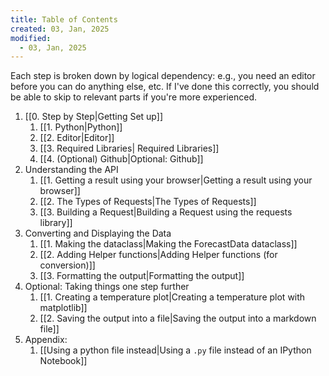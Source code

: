 ```yaml
---
title: Table of Contents
created: 03, Jan, 2025
modified:
  - 03, Jan, 2025
---
```


Each step is broken down by logical dependency: e.g., you need an editor before you can do anything else, etc. If I've done this correctly, you should be able to skip to relevant parts if you're more experienced.

1. [[0. Step by Step|Getting Set up]]
	1. [[1. Python|Python]]
	2. [[2. Editor|Editor]]
	3. [[3. Required Libraries| Required Libraries]]
	4. [[4. (Optional) Github|Optional: Github]]
2. Understanding the API
	1. [[1. Getting a result using your browser|Getting a result using your browser]]
	2. [[2. The Types of Requests|The Types of Requests]]
	3. [[3. Building a Request|Building a Request using the requests library]]
3. Converting and Displaying the Data
	1. [[1. Making the dataclass|Making the ForecastData dataclass]]
	2. [[2. Adding Helper functions|Adding Helper functions (for conversion)]]
	3. [[3. Formatting the output|Formatting the output]]
4. Optional: Taking things one step further
	1. [[1. Creating a temperature plot|Creating a temperature plot with matplotlib]]
	2. [[2. Saving the output into a file|Saving the output into a markdown file]]
5. Appendix:
	1. [[Using a python file instead|Using a `.py` file instead of an IPython Notebook]]